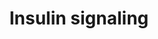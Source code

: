---
annotations:
- id: PW:0000143
  parent: regulatory pathway
  type: Pathway Ontology
  value: insulin signaling pathway
authors:
- Nsalomonis
- MaintBot
- BruceConklin
- Khanspers
- Christine Chichester
- Mkutmon
- Tristanvanderlinden
- Eweitz
citedin:
- link: PMC8741773
  title: Enhanced glucose metabolism through activation of HIF-1α covers the energy
    demand in a rat embryonic heart primordium after heartbeat initiation (2022)
- link: PMC7645421
  title: Unraveling the blood transcriptome after real-life exposure of Wistar-rats
    to PM2.5, PM1 and water-soluble metals in the ambient air (2020)
- link: PMC3650681
  title: Microarray analyses reveal novel targets of exercise-induced stress resistance
    in the dorsal raphe nucleus (2013)
description: Insulin signaling influences energy metabolism as well as growth. The
  presence of insulin signals the fed state, and this signal is passed via the AKT
  branch, which leads to the uptake of glucose from the blood. Other branches of the
  signal cascade lead to cell growth and differentation.
last-edited: 2021-05-14
organisms:
- Rattus norvegicus
redirect_from:
- /index.php/Pathway:WP439
- /instance/WP439
- /instance/WP439_r116789
revision: r116789
schema-jsonld:
- '@context': https://schema.org/
  '@id': https://wikipathways.github.io/pathways/WP439.html
  '@type': Dataset
  creator:
    '@type': Organization
    name: WikiPathways
  description: Insulin signaling influences energy metabolism as well as growth. The
    presence of insulin signals the fed state, and this signal is passed via the AKT
    branch, which leads to the uptake of glucose from the blood. Other branches of
    the signal cascade lead to cell growth and differentation.
  keywords:
  - AABR07037536.1
  - Akt1
  - Akt2
  - Arf1
  - Arf6
  - Arhgap33
  - Cap1
  - Cbl
  - Cblb
  - Cblc
  - Crk
  - Cyth3
  - Egr1
  - Ehd1
  - Ehd2
  - Eif4e
  - Eif4ebp1
  - Elk1
  - Enpp1
  - Flot1
  - Flot2
  - Fos
  - Foxo1
  - Foxo3
  - Gab1
  - Grb10
  - Grb14
  - Grb2
  - Gsk3a
  - Gsk3b
  - Gyg1
  - Gys1
  - Gys2
  - Hras
  - Igf1r
  - Ikbkb
  - Inpp4a
  - Inppl1
  - Insr
  - Irs1
  - Irs2
  - Jun
  - Kif3a
  - Kif5b
  - LOC100910021
  - LOC100910771
  - LOC100912399
  - LOC100912585
  - Lipe
  - Map2k1
  - Map2k2
  - Map2k3
  - Map2k4
  - Map2k5
  - Map2k6
  - Map2k7
  - Map3k10
  - Map3k11
  - Map3k12
  - Map3k13
  - Map3k14
  - Map3k2
  - Map3k3
  - Map3k4
  - Map3k5
  - Map3k6
  - Map3k8
  - Map3k9
  - Map4k1
  - Map4k2
  - Map4k3
  - Map4k4
  - Map4k5
  - Mapk1
  - Mapk10
  - Mapk11
  - Mapk12
  - Mapk13
  - Mapk14
  - Mapk3
  - Mapk4
  - Mapk6
  - Mapk8
  - Mapk9
  - Mink1
  - Mtor
  - Myo1c
  - Pdpk1
  - Pfkl
  - Pfkm
  - Pik3c2a
  - Pik3c2g
  - Pik3c3
  - Pik3cd
  - Pik3cg
  - Pik3r1
  - Pik3r2
  - Pik3r4
  - Ppp1r3a
  - Prkaa1
  - Prkaa2
  - Prkca
  - Prkcb
  - Prkcd
  - Prkch
  - Prkci
  - Prkcq
  - Prkcz
  - Pten
  - Ptpn1
  - Ptpn11
  - Ptprf
  - Rab4a
  - Rac1
  - Rac2
  - Raf1
  - Rapgef1
  - Raptor
  - Reg1a
  - Rheb
  - Rhoj
  - Rhoq
  - Rps6ka1
  - Rps6ka2
  - Rps6ka3
  - Rps6ka4
  - Rps6ka5
  - Rps6ka6
  - Rps6kb1
  - Rps6kb2
  - Rrad
  - SNAP23
  - Sgk1
  - Sgk2
  - Sgk3
  - Sh2b2
  - Shc1
  - Shc2
  - Shc3
  - Slc2a1
  - Slc2a4
  - Snap25
  - Socs1
  - Socs3
  - Sorbs1
  - Sos1
  - Sos2
  - Srf
  - Stx4
  - Stxbp1
  - Stxbp2
  - Stxbp3
  - Stxbp4
  - Tbc1d4
  - Trib3
  - Tsc1
  - Tsc2
  - Vamp2
  - Xbp1
  license: CC0
  name: Insulin signaling
seo: CreativeWork
title: Insulin signaling
wpid: WP439
---